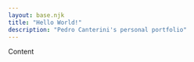 ```yaml
---
layout: base.njk
title: "Hello World!"
description: "Pedro Canterini's personal portfolio"
---
```


Content
